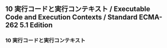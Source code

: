 10 実行コードと実行コンテキスト / Executable Code and Execution Contexts / Standard ECMA-262 5.1 Edition
--------------------------------------------------------------------------------------------------------

### 10 実行コードと実行コンテキスト
